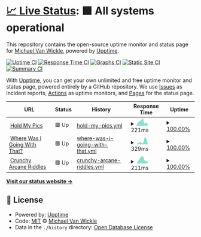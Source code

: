 # [📈 Live Status](https://mvwicky.github.io/holdmyuptime): <!--live status--> **🟩 All systems operational**

This repository contains the open-source uptime monitor and status page for [Michael Van Wickle](wherewasigoing.com), powered by [Upptime](https://github.com/upptime/upptime).

[![Uptime CI](https://github.com/mvwicky/holdmyuptime/workflows/Uptime%20CI/badge.svg)](https://github.com/mvwicky/holdmyuptime/actions?query=workflow%3A%22Uptime+CI%22)
[![Response Time CI](https://github.com/mvwicky/holdmyuptime/workflows/Response%20Time%20CI/badge.svg)](https://github.com/mvwicky/holdmyuptime/actions?query=workflow%3A%22Response+Time+CI%22)
[![Graphs CI](https://github.com/mvwicky/holdmyuptime/workflows/Graphs%20CI/badge.svg)](https://github.com/mvwicky/holdmyuptime/actions?query=workflow%3A%22Graphs+CI%22)
[![Static Site CI](https://github.com/mvwicky/holdmyuptime/workflows/Static%20Site%20CI/badge.svg)](https://github.com/mvwicky/holdmyuptime/actions?query=workflow%3A%22Static+Site+CI%22)
[![Summary CI](https://github.com/mvwicky/holdmyuptime/workflows/Summary%20CI/badge.svg)](https://github.com/mvwicky/holdmyuptime/actions?query=workflow%3A%22Summary+CI%22)

With [Upptime](https://upptime.js.org), you can get your own unlimited and free uptime monitor and status page, powered entirely by a GitHub repository. We use [Issues](https://github.com/mvwicky/holdmyuptime/issues) as incident reports, [Actions](https://github.com/mvwicky/holdmyuptime/actions) as uptime monitors, and [Pages](https://mvwicky.github.io/holdmyuptime) for the status page.

<!--start: status pages-->
<!-- This summary is generated by Upptime (https://github.com/upptime/upptime) -->
<!-- Do not edit this manually, your changes will be overwritten -->
<!-- prettier-ignore -->
| URL | Status | History | Response Time | Uptime |
| --- | ------ | ------- | ------------- | ------ |
| <img alt="" src="https://holdmypics.com/favicon.ico" height="13"> [Hold My Pics](https://holdmypics.com/) | 🟩 Up | [hold-my-pics.yml](https://github.com/mvwicky/holdmyuptime/commits/HEAD/history/hold-my-pics.yml) | <details><summary><img alt="Response time graph" src="./graphs/hold-my-pics/response-time-week.png" height="20"> 221ms</summary><br><a href="https://mvwicky.github.io/holdmyuptime/history/hold-my-pics"><img alt="Response time 272" src="https://img.shields.io/endpoint?url=https%3A%2F%2Fraw.githubusercontent.com%2Fmvwicky%2Fholdmyuptime%2FHEAD%2Fapi%2Fhold-my-pics%2Fresponse-time.json"></a><br><a href="https://mvwicky.github.io/holdmyuptime/history/hold-my-pics"><img alt="24-hour response time 171" src="https://img.shields.io/endpoint?url=https%3A%2F%2Fraw.githubusercontent.com%2Fmvwicky%2Fholdmyuptime%2FHEAD%2Fapi%2Fhold-my-pics%2Fresponse-time-day.json"></a><br><a href="https://mvwicky.github.io/holdmyuptime/history/hold-my-pics"><img alt="7-day response time 221" src="https://img.shields.io/endpoint?url=https%3A%2F%2Fraw.githubusercontent.com%2Fmvwicky%2Fholdmyuptime%2FHEAD%2Fapi%2Fhold-my-pics%2Fresponse-time-week.json"></a><br><a href="https://mvwicky.github.io/holdmyuptime/history/hold-my-pics"><img alt="30-day response time 752" src="https://img.shields.io/endpoint?url=https%3A%2F%2Fraw.githubusercontent.com%2Fmvwicky%2Fholdmyuptime%2FHEAD%2Fapi%2Fhold-my-pics%2Fresponse-time-month.json"></a><br><a href="https://mvwicky.github.io/holdmyuptime/history/hold-my-pics"><img alt="1-year response time 297" src="https://img.shields.io/endpoint?url=https%3A%2F%2Fraw.githubusercontent.com%2Fmvwicky%2Fholdmyuptime%2FHEAD%2Fapi%2Fhold-my-pics%2Fresponse-time-year.json"></a></details> | <details><summary><a href="https://mvwicky.github.io/holdmyuptime/history/hold-my-pics">100.00%</a></summary><a href="https://mvwicky.github.io/holdmyuptime/history/hold-my-pics"><img alt="All-time uptime 95.80%" src="https://img.shields.io/endpoint?url=https%3A%2F%2Fraw.githubusercontent.com%2Fmvwicky%2Fholdmyuptime%2FHEAD%2Fapi%2Fhold-my-pics%2Fuptime.json"></a><br><a href="https://mvwicky.github.io/holdmyuptime/history/hold-my-pics"><img alt="24-hour uptime 100.00%" src="https://img.shields.io/endpoint?url=https%3A%2F%2Fraw.githubusercontent.com%2Fmvwicky%2Fholdmyuptime%2FHEAD%2Fapi%2Fhold-my-pics%2Fuptime-day.json"></a><br><a href="https://mvwicky.github.io/holdmyuptime/history/hold-my-pics"><img alt="7-day uptime 100.00%" src="https://img.shields.io/endpoint?url=https%3A%2F%2Fraw.githubusercontent.com%2Fmvwicky%2Fholdmyuptime%2FHEAD%2Fapi%2Fhold-my-pics%2Fuptime-week.json"></a><br><a href="https://mvwicky.github.io/holdmyuptime/history/hold-my-pics"><img alt="30-day uptime 99.92%" src="https://img.shields.io/endpoint?url=https%3A%2F%2Fraw.githubusercontent.com%2Fmvwicky%2Fholdmyuptime%2FHEAD%2Fapi%2Fhold-my-pics%2Fuptime-month.json"></a><br><a href="https://mvwicky.github.io/holdmyuptime/history/hold-my-pics"><img alt="1-year uptime 86.27%" src="https://img.shields.io/endpoint?url=https%3A%2F%2Fraw.githubusercontent.com%2Fmvwicky%2Fholdmyuptime%2FHEAD%2Fapi%2Fhold-my-pics%2Fuptime-year.json"></a></details>
| <img alt="" src="https://www.wherewasigoing.com/blog/assets/img/icons/favicon.ico" height="13"> [Where Was I Going With That?](https://www.wherewasigoing.com/) | 🟩 Up | [where-was-i-going-with-that.yml](https://github.com/mvwicky/holdmyuptime/commits/HEAD/history/where-was-i-going-with-that.yml) | <details><summary><img alt="Response time graph" src="./graphs/where-was-i-going-with-that/response-time-week.png" height="20"> 329ms</summary><br><a href="https://mvwicky.github.io/holdmyuptime/history/where-was-i-going-with-that"><img alt="Response time 222" src="https://img.shields.io/endpoint?url=https%3A%2F%2Fraw.githubusercontent.com%2Fmvwicky%2Fholdmyuptime%2FHEAD%2Fapi%2Fwhere-was-i-going-with-that%2Fresponse-time.json"></a><br><a href="https://mvwicky.github.io/holdmyuptime/history/where-was-i-going-with-that"><img alt="24-hour response time 143" src="https://img.shields.io/endpoint?url=https%3A%2F%2Fraw.githubusercontent.com%2Fmvwicky%2Fholdmyuptime%2FHEAD%2Fapi%2Fwhere-was-i-going-with-that%2Fresponse-time-day.json"></a><br><a href="https://mvwicky.github.io/holdmyuptime/history/where-was-i-going-with-that"><img alt="7-day response time 329" src="https://img.shields.io/endpoint?url=https%3A%2F%2Fraw.githubusercontent.com%2Fmvwicky%2Fholdmyuptime%2FHEAD%2Fapi%2Fwhere-was-i-going-with-that%2Fresponse-time-week.json"></a><br><a href="https://mvwicky.github.io/holdmyuptime/history/where-was-i-going-with-that"><img alt="30-day response time 274" src="https://img.shields.io/endpoint?url=https%3A%2F%2Fraw.githubusercontent.com%2Fmvwicky%2Fholdmyuptime%2FHEAD%2Fapi%2Fwhere-was-i-going-with-that%2Fresponse-time-month.json"></a><br><a href="https://mvwicky.github.io/holdmyuptime/history/where-was-i-going-with-that"><img alt="1-year response time 222" src="https://img.shields.io/endpoint?url=https%3A%2F%2Fraw.githubusercontent.com%2Fmvwicky%2Fholdmyuptime%2FHEAD%2Fapi%2Fwhere-was-i-going-with-that%2Fresponse-time-year.json"></a></details> | <details><summary><a href="https://mvwicky.github.io/holdmyuptime/history/where-was-i-going-with-that">100.00%</a></summary><a href="https://mvwicky.github.io/holdmyuptime/history/where-was-i-going-with-that"><img alt="All-time uptime 100.00%" src="https://img.shields.io/endpoint?url=https%3A%2F%2Fraw.githubusercontent.com%2Fmvwicky%2Fholdmyuptime%2FHEAD%2Fapi%2Fwhere-was-i-going-with-that%2Fuptime.json"></a><br><a href="https://mvwicky.github.io/holdmyuptime/history/where-was-i-going-with-that"><img alt="24-hour uptime 100.00%" src="https://img.shields.io/endpoint?url=https%3A%2F%2Fraw.githubusercontent.com%2Fmvwicky%2Fholdmyuptime%2FHEAD%2Fapi%2Fwhere-was-i-going-with-that%2Fuptime-day.json"></a><br><a href="https://mvwicky.github.io/holdmyuptime/history/where-was-i-going-with-that"><img alt="7-day uptime 100.00%" src="https://img.shields.io/endpoint?url=https%3A%2F%2Fraw.githubusercontent.com%2Fmvwicky%2Fholdmyuptime%2FHEAD%2Fapi%2Fwhere-was-i-going-with-that%2Fuptime-week.json"></a><br><a href="https://mvwicky.github.io/holdmyuptime/history/where-was-i-going-with-that"><img alt="30-day uptime 100.00%" src="https://img.shields.io/endpoint?url=https%3A%2F%2Fraw.githubusercontent.com%2Fmvwicky%2Fholdmyuptime%2FHEAD%2Fapi%2Fwhere-was-i-going-with-that%2Fuptime-month.json"></a><br><a href="https://mvwicky.github.io/holdmyuptime/history/where-was-i-going-with-that"><img alt="1-year uptime 100.00%" src="https://img.shields.io/endpoint?url=https%3A%2F%2Fraw.githubusercontent.com%2Fmvwicky%2Fholdmyuptime%2FHEAD%2Fapi%2Fwhere-was-i-going-with-that%2Fuptime-year.json"></a></details>
| <img alt="" src="https://crunchy-arcane-riddles.com/favicon.ico" height="13"> [Crunchy Arcane Riddles](https://crunchy-arcane-riddles.com/) | 🟩 Up | [crunchy-arcane-riddles.yml](https://github.com/mvwicky/holdmyuptime/commits/HEAD/history/crunchy-arcane-riddles.yml) | <details><summary><img alt="Response time graph" src="./graphs/crunchy-arcane-riddles/response-time-week.png" height="20"> 211ms</summary><br><a href="https://mvwicky.github.io/holdmyuptime/history/crunchy-arcane-riddles"><img alt="Response time 334" src="https://img.shields.io/endpoint?url=https%3A%2F%2Fraw.githubusercontent.com%2Fmvwicky%2Fholdmyuptime%2FHEAD%2Fapi%2Fcrunchy-arcane-riddles%2Fresponse-time.json"></a><br><a href="https://mvwicky.github.io/holdmyuptime/history/crunchy-arcane-riddles"><img alt="24-hour response time 110" src="https://img.shields.io/endpoint?url=https%3A%2F%2Fraw.githubusercontent.com%2Fmvwicky%2Fholdmyuptime%2FHEAD%2Fapi%2Fcrunchy-arcane-riddles%2Fresponse-time-day.json"></a><br><a href="https://mvwicky.github.io/holdmyuptime/history/crunchy-arcane-riddles"><img alt="7-day response time 211" src="https://img.shields.io/endpoint?url=https%3A%2F%2Fraw.githubusercontent.com%2Fmvwicky%2Fholdmyuptime%2FHEAD%2Fapi%2Fcrunchy-arcane-riddles%2Fresponse-time-week.json"></a><br><a href="https://mvwicky.github.io/holdmyuptime/history/crunchy-arcane-riddles"><img alt="30-day response time 446" src="https://img.shields.io/endpoint?url=https%3A%2F%2Fraw.githubusercontent.com%2Fmvwicky%2Fholdmyuptime%2FHEAD%2Fapi%2Fcrunchy-arcane-riddles%2Fresponse-time-month.json"></a><br><a href="https://mvwicky.github.io/holdmyuptime/history/crunchy-arcane-riddles"><img alt="1-year response time 390" src="https://img.shields.io/endpoint?url=https%3A%2F%2Fraw.githubusercontent.com%2Fmvwicky%2Fholdmyuptime%2FHEAD%2Fapi%2Fcrunchy-arcane-riddles%2Fresponse-time-year.json"></a></details> | <details><summary><a href="https://mvwicky.github.io/holdmyuptime/history/crunchy-arcane-riddles">100.00%</a></summary><a href="https://mvwicky.github.io/holdmyuptime/history/crunchy-arcane-riddles"><img alt="All-time uptime 95.80%" src="https://img.shields.io/endpoint?url=https%3A%2F%2Fraw.githubusercontent.com%2Fmvwicky%2Fholdmyuptime%2FHEAD%2Fapi%2Fcrunchy-arcane-riddles%2Fuptime.json"></a><br><a href="https://mvwicky.github.io/holdmyuptime/history/crunchy-arcane-riddles"><img alt="24-hour uptime 100.00%" src="https://img.shields.io/endpoint?url=https%3A%2F%2Fraw.githubusercontent.com%2Fmvwicky%2Fholdmyuptime%2FHEAD%2Fapi%2Fcrunchy-arcane-riddles%2Fuptime-day.json"></a><br><a href="https://mvwicky.github.io/holdmyuptime/history/crunchy-arcane-riddles"><img alt="7-day uptime 100.00%" src="https://img.shields.io/endpoint?url=https%3A%2F%2Fraw.githubusercontent.com%2Fmvwicky%2Fholdmyuptime%2FHEAD%2Fapi%2Fcrunchy-arcane-riddles%2Fuptime-week.json"></a><br><a href="https://mvwicky.github.io/holdmyuptime/history/crunchy-arcane-riddles"><img alt="30-day uptime 99.93%" src="https://img.shields.io/endpoint?url=https%3A%2F%2Fraw.githubusercontent.com%2Fmvwicky%2Fholdmyuptime%2FHEAD%2Fapi%2Fcrunchy-arcane-riddles%2Fuptime-month.json"></a><br><a href="https://mvwicky.github.io/holdmyuptime/history/crunchy-arcane-riddles"><img alt="1-year uptime 86.27%" src="https://img.shields.io/endpoint?url=https%3A%2F%2Fraw.githubusercontent.com%2Fmvwicky%2Fholdmyuptime%2FHEAD%2Fapi%2Fcrunchy-arcane-riddles%2Fuptime-year.json"></a></details>

<!--end: status pages-->

[**Visit our status website →**](https://mvwicky.github.io/holdmyuptime)

## 📄 License

- Powered by: [Upptime](https://github.com/upptime/upptime)
- Code: [MIT](./LICENSE) © [Michael Van Wickle](wherewasigoing.com)
- Data in the `./history` directory: [Open Database License](https://opendatacommons.org/licenses/odbl/1-0/)
